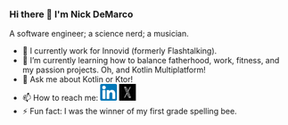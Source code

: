 ### Hi there 👋 I'm Nick DeMarco

A software engineer; a science nerd; a musician. 

- 🔭 I currently work for Innovid (formerly Flashtalking).
- 🌱 I’m currently learning how to balance fatherhood, work, fitness, and my passion projects. Oh, and Kotlin Multiplatform!
- 💬 Ask me about Kotlin or Ktor!
- 📫 How to reach me: <a href="https://www.linkedin.com/in/ndemco/"><img src="linkedin.png" width="30" height="30"></a> <a href="https://twitter.com/nick_of_marco"><img src="x.png" width="30" height="30"></a>
- ⚡ Fun fact: I was the winner of my first grade spelling bee.
